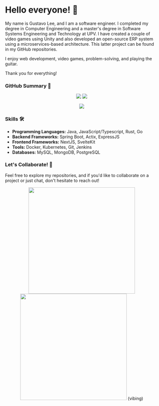 # Hello everyone! 👋

My name is Gustavo Lee, and I am a software engineer. I completed my degree in Computer Engineering and a master's degree in Software Systems Engineering and Technology at UPV. I have created a couple of video games using Unity and also developed an open-source ERP system using a microservices-based architecture. This latter project can be found in my GitHub repositories.

I enjoy web development, video games, problem-solving, and playing the guitar.

Thank you for everything!

### GitHub Summary 📝

<p align="center">
  <img src="http://github-profile-summary-cards.vercel.app/api/cards/repos-per-language?username=Chemchu&theme=onedark">
  <img src="http://github-profile-summary-cards.vercel.app/api/cards/stats?username=Chemchu&theme=onedark">
</p>
<p align="center">
  <img src="http://github-profile-summary-cards.vercel.app/api/cards/profile-details?username=Chemchu&theme=onedark">
</p>

### Skills 🛠️
- **Programming Languages:** Java, JavaScript/Typescript, Rust, Go
- **Backend Frameworks:** Spring Boot, Actix, ExpressJS
- **Frontend Frameworks:** NextJS,  SvelteKit
- **Tools:** Docker, Kubernetes, Git, Jenkins
- **Databases:** MySQL, MongoDB, PostgreSQL

### Let's Collaborate! 🤝
Feel free to explore my repositories, and if you'd like to collaborate on a project or just chat, don't hesitate to reach out!

<p align="center">
  <img width="350" src="https://media3.giphy.com/media/v1.Y2lkPTc5MGI3NjExaXpoaWVrdjF5NHhzcjgyODVnZTFtc3I2ZnA0aDllMWZkaGdxNHk1OSZlcD12MV9pbnRlcm5hbF9naWZfYnlfaWQmY3Q9Zw/6FxJBpNTBgWdJCXKD4/giphy.gif">
  <img width="350" src="https://media3.giphy.com/media/v1.Y2lkPTc5MGI3NjExZmJjdzJhNTBtcDBxb2huOW44bThsYTlndG1pandjY2NsMTN1cGV4bSZlcD12MV9pbnRlcm5hbF9naWZfYnlfaWQmY3Q9Zw/yXRIeLSLlcta29f69K/giphy.gif">
  (vibing)
</p>
